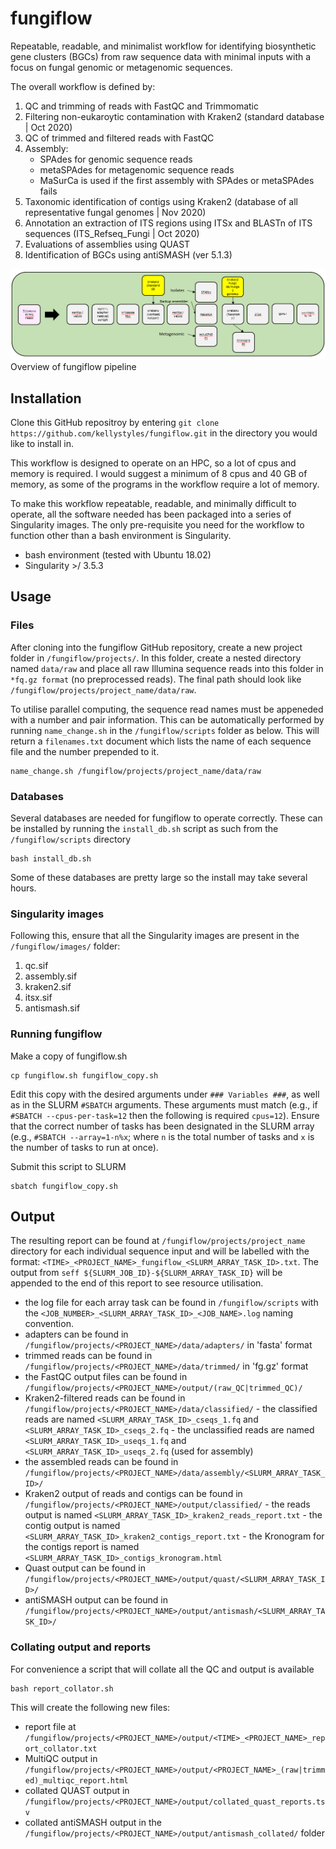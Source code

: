 # fungiflow

Repeatable, readable, and minimalist workflow for identifying biosynthetic gene clusters (BGCs) from raw sequence data with minimal inputs with a focus on fungal genomic or metagenomic sequences.

The overall workflow is defined by:
1. QC and trimming of reads with FastQC and Trimmomatic
2. Filtering non-eukaroytic contamination with Kraken2 (standard database | Oct 2020)
3. QC of trimmed and filtered reads with FastQC
4. Assembly:
    - SPAdes for genomic sequence reads
    - metaSPAdes for metagenomic sequence reads
    - MaSurCa is used if the first assembly with SPAdes or metaSPAdes fails
5. Taxonomic identification of contigs using Kraken2 (database of all representative fungal genomes | Nov 2020)
6. Annotation an extraction of ITS regions using ITSx and BLASTn of ITS sequences (ITS_Refseq_Fungi | Oct 2020)
7. Evaluations of assemblies using QUAST
8. Identification of BGCs using antiSMASH (ver 5.1.3)

![Overview of fungiflow pipeline](https://github.com/kellystyles/fungiflow/blob/main/fungiflow_nov_2020.png)
Overview of fungiflow pipeline

## Installation
Clone this GitHub repositroy by entering ```git clone https://github.com/kellystyles/fungiflow.git``` in the directory you would like to install in.

This workflow is designed to operate on an HPC, so a lot of cpus and memory is required. I would suggest a minimum of 8 cpus and 40 GB of memory, as some of the programs in the workflow require a lot of memory.

To make this workflow repeatable, readable, and minimally difficult to operate, all the software needed has been packaged into a series of Singularity images. The only pre-requisite you need for the workflow to function other than a bash environment is Singularity.

- bash environment (tested with Ubuntu 18.02)
- Singularity >/ 3.5.3

## Usage

### Files
After cloning into the fungiflow GitHub repository, create a new project folder in `/fungiflow/projects/`. In this folder, create a nested directory named `data/raw` and place all raw Illumina sequence reads into this folder in `*fq.gz format` (no preprocessed reads). The final path should look like `/fungiflow/projects/project_name/data/raw`.

To utilise parallel computing, the sequence read names must be appeneded with a number and pair information. This can be automatically performed by running `name_change.sh` in 
the `/fungiflow/scripts` folder as below. This will return a `filenames.txt` document which lists the name of each sequence file and the number prepended to it.
```
name_change.sh /fungiflow/projects/project_name/data/raw
```

### Databases

Several databases are needed for fungiflow to operate correctly. These can be installed by running the `install_db.sh` script as such from the `/fungiflow/scripts` directory
```
bash install_db.sh
```
Some of these databases are pretty large so the install may take several hours.

### Singularity images

Following this, ensure that all the Singularity images are present in the `/fungiflow/images/` folder:
1. qc.sif
2. assembly.sif
3. kraken2.sif
4. itsx.sif
5. antismash.sif

### Running fungiflow

Make a copy of fungiflow.sh
```
cp fungiflow.sh fungiflow_copy.sh
```
Edit this copy with the desired arguments under `### Variables ###`, as well as in the SLURM `#SBATCH` arguments. These arguments must match (e.g., if `#SBATCH --cpus-per-task=12` then the following is required `cpus=12`). Ensure that the correct number of tasks has been designated in the SLURM array (e.g., `#SBATCH --array=1-n%x`; where `n` is the total number of tasks and `x` is the number of tasks to run at once).

Submit this script to SLURM
``` 
sbatch fungiflow_copy.sh
```

## Output

The resulting report can be found at `/fungiflow/projects/project_name` directory for each individual sequence input and will be labelled with the format: `<TIME>_<PROJECT_NAME>_fungiflow_<SLURM_ARRAY_TASK_ID>.txt`. The output from `seff ${SLURM_JOB_ID}-${SLURM_ARRAY_TASK_ID}` will be appended to the end of this report to see resource utilisation.

 - the log file for each array task can be found in `/fungiflow/scripts` with the `<JOB_NUMBER>_<SLURM_ARRAY_TASK_ID>_<JOB_NAME>.log` naming convention.
 - adapters can be found in `/fungiflow/projects/<PROJECT_NAME>/data/adapters/` in 'fasta' format
 - trimmed reads can be found in `/fungiflow/projects/<PROJECT_NAME>/data/trimmed/` in 'fg.gz' format
 - the FastQC output files can be found in `/fungiflow/projects/<PROJECT_NAME>/output/(raw_QC|trimmed_QC)/`
 - Kraken2-filtered reads can be found in `/fungiflow/projects/<PROJECT_NAME>/data/classified/`
       - the classified reads are named `<SLURM_ARRAY_TASK_ID>_cseqs_1.fq` and `<SLURM_ARRAY_TASK_ID>_cseqs_2.fq`
       - the unclassified reads are named `<SLURM_ARRAY_TASK_ID>_useqs_1.fq` and `<SLURM_ARRAY_TASK_ID>_useqs_2.fq` (used for assembly)
 - the assembled reads can be found in `/fungiflow/projects/<PROJECT_NAME>/data/assembly/<SLURM_ARRAY_TASK_ID>/`
 - Kraken2 output of reads and contigs can be found in `/fungiflow/projects/<PROJECT_NAME>/output/classified/`
       - the reads output is named `<SLURM_ARRAY_TASK_ID>_kraken2_reads_report.txt`
       - the contig output is named `<SLURM_ARRAY_TASK_ID>_kraken2_contigs_report.txt`
       - the Kronogram for the contigs report is named `<SLURM_ARRAY_TASK_ID>_contigs_kronogram.html`
 - Quast output can be found in `/fungiflow/projects/<PROJECT_NAME>/output/quast/<SLURM_ARRAY_TASK_ID>/`
 - antiSMASH output can be found in `/fungiflow/projects/<PROJECT_NAME>/output/antismash/<SLURM_ARRAY_TASK_ID>/`
 
 ### Collating output and reports

For convenience a script that will collate all the QC and output is available
```
bash report_collator.sh
```
This will create the following new files:
- report file at `/fungiflow/projects/<PROJECT_NAME>/output/<TIME>_<PROJECT_NAME>_report_collator.txt`
- MultiQC output in `/fungiflow/projects/<PROJECT_NAME>/output/<PROJECT_NAME>_(raw|trimmed)_multiqc_report.html`
- collated QUAST output in `/fungiflow/projects/<PROJECT_NAME>/output/collated_quast_reports.tsv`
- collated antiSMASH output in the `/fungiflow/projects/<PROJECT_NAME>/output/antismash_collated/` folder
